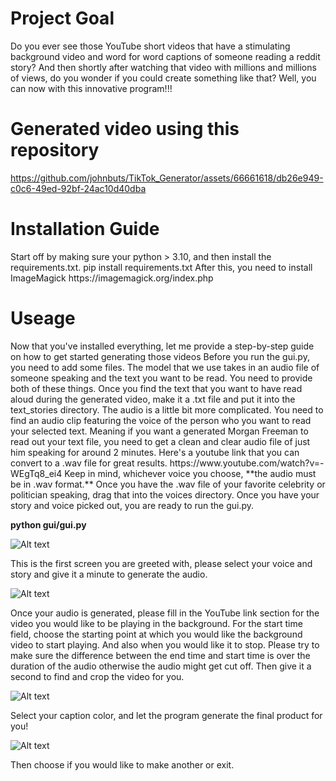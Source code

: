 <h1><b>Project Goal</b></h1>
Do you ever see those YouTube short videos that have a stimulating background video and word for word captions of someone reading a reddit story? And then shortly after watching that video with millions and millions of views, do you wonder if you could create something like that? Well, you can now with this innovative program!!! 

<h1><b>Generated video using this repository</b></h1>

https://github.com/johnbuts/TikTok_Generator/assets/66661618/db26e949-c0c6-49ed-92bf-24ac10d40dba

<h1><b>Installation Guide</b></h1>
Start off by making sure your python > 3.10, and then install the requirements.txt.
pip install requirements.txt
After this, you need to install ImageMagick https://imagemagick.org/index.php


<h1><b>Useage</b></h1>
Now that you've installed everything, let me provide a step-by-step guide on how to get started generating those videos
Before you run the gui.py, you need to add some files. The model that we use takes in an audio file of someone speaking and the text you want to be read. You need to provide both of these things. Once you find the text that you want to have read aloud during the generated video, make it a .txt file and put it into the text_stories directory. The audio is a little bit more complicated. You need to find an audio clip featuring the voice of the person who you want to read your selected text. Meaning if you want a generated Morgan Freeman to read out your text file, you need to get a clean and clear audio file of just him speaking for around 2 minutes. Here's a youtube link that you can convert to a .wav file for great results. https://www.youtube.com/watch?v=-WEgTq8_ei4  Keep in mind, whichever voice you choose, **the audio must be in .wav format.** Once you have the .wav file of your favorite celebrity or politician speaking, drag that into the voices directory. Once you have your story and voice picked out, you are ready to run the gui.py.

**python gui/gui.py**

![Alt text](https://i.imgur.com/0spvV5V.png)

This is the first screen you are greeted with, please select your voice and story and give it a minute to generate the audio.

![Alt text](https://i.imgur.com/srNogcH.png)

Once your audio is generated, please fill in the YouTube link section for the video you would like to be playing in the background. For the start time field, choose the starting point at which you would like the background video to start playing. And also when you would like it to stop. Please try to make sure the difference between the end time and start time is over the duration of the audio otherwise the audio might get cut off. Then give it a second to find and crop the video for you.

![Alt text](https://i.imgur.com/EAiKrPp.png)

Select your caption color, and let the program generate the final product for you!

![Alt text](https://i.imgur.com/lmjY2KY.png)

Then choose if you would like to make another or exit.
